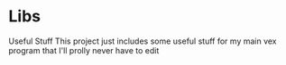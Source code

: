 # Libs
Useful Stuff
This project just includes some useful stuff for my main vex program that I'll prolly never have to edit
